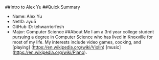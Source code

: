 ##Intro to Alex Yu
##Quick Summary
- Name: Alex Yu
- NetID: ayu5
- GitHub ID: tehwarriorfesh
- Major: Computer Science
##About Me
I am a 3rd year college student pursuing a degree in Computer Science who has lived in Knoxville for most of my life. My interests include video games, cooking, and [playing] (https://en.wikipedia.org/wiki/Violin) [music] (https://en.wikipedia.org/wiki/Piano).
